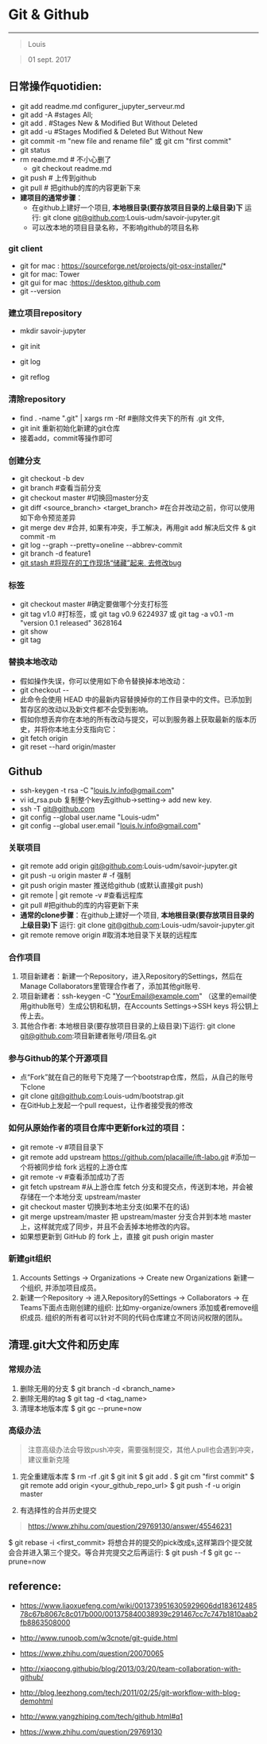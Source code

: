 # Git & Github
***
> Louis

> 01 sept. 2017


## 日常操作quotidien:

* git add readme.md configurer_jupyter_serveur.md
* git add -A #stages All;
* git add . #Stages New & Modified But Without Deleted
* git add -u #Stages Modified & Deleted But Without New
* git commit -m "new file and rename file" 或 git cm "first commit"
* git status
* rm readme.md # 不小心删了
  - git checkout readme.md
* git push # 上传到github
* git pull # 把github的库的内容更新下来
* <b>建项目的通常步骤</b>：
  - 在github上建好一个项目, **本地根目录(要存放项目目录的上级目录)下** 运行: git clone git@github.com:Louis-udm/savoir-jupyter.git
  - 可以改本地的项目目录名称，不影响github的项目名称


### git client
* git for mac : https://sourceforge.net/projects/git-osx-installer/* 
* git for mac: Tower
* git gui for mac :https://desktop.github.com
* git --version

### 建立项目repository

* mkdir savoir-jupyter
* git init

* git log
* git reflog

### 清除repository

* find . -name ".git" | xargs rm -Rf #删除文件夹下的所有 .git 文件, 
* git init 重新初始化新建的git仓库
* 接着add，commit等操作即可


### 创建分支
* git checkout -b dev
* git branch #查看当前分支
* git checkout master #切换回master分支
* git diff <source_branch> <target_branch> #在合并改动之前，你可以使用如下命令预览差异
* git merge dev #合并, 如果有冲突，手工解决，再用git add 解决后文件 & git commit -m
* git log --graph --pretty=oneline --abbrev-commit
* git branch -d feature1
* [git stash #将现在的工作现场“储藏”起来, 去修改bug](https://www.liaoxuefeng.com/wiki/0013739516305929606dd18361248578c67b8067c8c017b000/00137602359178794d966923e5c4134bc8bf98dfb03aea3000)

### 标签
* git checkout master #确定要做哪个分支打标签
* git tag v1.0 #打标签，或 git tag v0.9 6224937 或 git tag -a v0.1 -m "version 0.1 released" 3628164
* git show <tagname>
* git tag

### 替换本地改动
* 假如操作失误，你可以使用如下命令替换掉本地改动：
* git checkout -- <filename>
* 此命令会使用 HEAD 中的最新内容替换掉你的工作目录中的文件。已添加到暂存区的改动以及新文件都不会受到影响。
* 假如你想丢弃你在本地的所有改动与提交，可以到服务器上获取最新的版本历史，并将你本地主分支指向它：
* git fetch origin
* git reset --hard origin/master

## Github

* ssh-keygen -t rsa -C "louis.lv.info@gmail.com"
* vi id_rsa.pub 复制整个key去github->setting-> add new key.
* ssh -T git@github.com
* git config --global user.name "Louis-udm"
* git config --global user.email "louis.lv.info@gmail.com"

### 关联项目
* git remote add origin git@github.com:Louis-udm/savoir-jupyter.git
* git push -u origin master # -f 强制
* git push origin master 推送给github (或默认直接git push)
* git remote | git remote -v #查看远程库
* git pull #把github的库的内容更新下来
* <b>通常的clone步骤</b>：在github上建好一个项目, **本地根目录(要存放项目目录的上级目录)下** 运行: git clone git@github.com:Louis-udm/savoir-jupyter.git
* git remote remove origin #取消本地目录下关联的远程库

### 合作项目
1. 项目新建者：新建一个Repository，进入Repository的Settings，然后在Manage Collaborators里管理合作者了，添加其他git账号.
2. 项目新建者：ssh-keygen -C "YourEmail@example.com" （这里的email使用github账号）生成公钥和私钥，在Accounts Settings->SSH keys 将公钥上传上去。
3. 其他合作者: 本地根目录(要存放项目目录的上级目录)下运行: git clone git@github.com:项目新建者账号/项目名.git


### 参与Github的某个开源项目
* 点“Fork”就在自己的账号下克隆了一个bootstrap仓库，然后，从自己的账号下clone
* git clone git@github.com:Louis-udm/bootstrap.git
* 在GitHub上发起一个pull request，让作者接受我的修改

### 如何从原始作者的项目仓库中更新fork过的项目：

* git remote -v #项目目录下
* git remote add upstream https://github.com/placaille/ift-labo.git   #添加一个将被同步给 fork 远程的上游仓库
* git remote -v #查看添加成功了否
* git fetch upstream #从上游仓库 fetch 分支和提交点，传送到本地，并会被存储在一个本地分支 upstream/master 
* git checkout master 切换到本地主分支(如果不在的话) 
* git merge upstream/master 把 upstream/master 分支合并到本地 master 上，这样就完成了同步，并且不会丢掉本地修改的内容。
* 如果想更新到 GitHub 的 fork 上，直接 git push origin master

### 新建git组织
1. Accounts Settings -> Organizations -> Create new Organizations 新建一个组织, 并添加项目成员。
2. 新建一个Repository ->  进入Repository的Settings -> Collaborators -> 在Teams下面点击刚创建的组织: 比如my-organize/owners 添加或者remove组织成员. 组织的所有者可以针对不同的代码仓库建立不同访问权限的团队。

## 清理.git大文件和历史库
### 常规办法
1. 删除无用的分支
$ git branch -d <branch_name>
2. 删除无用的tag
$ git tag -d <tag_name>
3. 清理本地版本库
$ git gc --prune=now

### 高级办法
> 注意高级办法会导致push冲突，需要强制提交，其他人pull也会遇到冲突，建议重新克隆

1. 完全重建版本库
$ rm -rf .git
$ git init
$ git add .
$ git cm "first commit"
$ git remote add origin <your_github_repo_url>
$ git push -f -u origin master

2. 有选择性的合并历史提交
> https://www.zhihu.com/question/29769130/answer/45546231

$ git rebase -i <first_commit>
将想合并的提交的pick改成s,这样第四个提交就会合并进入第三个提交。等合并完提交之后再运行:
$ git push -f
$ git gc --prune=now

## reference:
* https://www.liaoxuefeng.com/wiki/0013739516305929606dd18361248578c67b8067c8c017b000/001375840038939c291467cc7c747b1810aab2fb8863508000
* http://www.runoob.com/w3cnote/git-guide.html
* https://www.zhihu.com/question/20070065

* http://xiaocong.githubio/blog/2013/03/20/team-collaboration-with-github/
* http://blog.leezhong.com/tech/2011/02/25/git-workflow-with-blog-demohtml
* http://www.yangzhiping.com/tech/github.html#q1
* https://www.zhihu.com/question/29769130